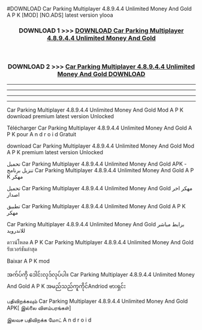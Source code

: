 #DOWNLOAD Car Parking Multiplayer 4.8.9.4.4  Unlimited Money And Gold A P K [MOD] [NO.ADS] latest version ylooa



<div align="center">

<h3>DOWNLOAD 1 >>> <a href="https://teeasianyam.web.app?sq=Car Parking Multiplayer 4.8.9.4.4  Unlimited Money And Gold">DOWNLOAD Car Parking Multiplayer 4.8.9.4.4  Unlimited Money And Gold </a></h3><br>

<h3>DOWNLOAD 2 >>> <a href="https://teeasianyam.web.app?sq=Car Parking Multiplayer 4.8.9.4.4  Unlimited Money And Gold ">Car Parking Multiplayer 4.8.9.4.4  Unlimited Money And Gold  DOWNLOAD </a></h3>

</div>


----------------------------------------------------------

----------------------------------------------------------

----------------------------------------------------------

----------------------------------------------------------


Car Parking Multiplayer 4.8.9.4.4  Unlimited Money And Gold  Mod A P K download premium latest version Unlocked

Télécharger Car Parking Multiplayer 4.8.9.4.4  Unlimited Money And Gold  A P K pour A n d r o i d Gratuit

download Car Parking Multiplayer 4.8.9.4.4  Unlimited Money And Gold  Mod A P K premium latest version Unlocked

تحميل Car Parking Multiplayer 4.8.9.4.4  Unlimited Money And Gold  APK - تنزيل برنامج Car Parking Multiplayer 4.8.9.4.4  Unlimited Money And Gold  A P K مهكر

تحميل Car Parking Multiplayer 4.8.9.4.4  Unlimited Money And Gold  مهكر اخر اصدار

تطبيق Car Parking Multiplayer 4.8.9.4.4  Unlimited Money And Gold  A P K مهكر

Car Parking Multiplayer 4.8.9.4.4  Unlimited Money And Gold  برابط مباشر للاندرويد

ดาวน์โหลด A P K Car Parking Multiplayer 4.8.9.4.4  Unlimited Money And Gold  รับเวอร์ชันล่าสุด

Baixar A P K mod

အက်ပ်ကို ဒေါင်းလုဒ်လုပ်ပါ။ Car Parking Multiplayer 4.8.9.4.4  Unlimited Money And Gold  A P K အမည်သည်ကူကိုင်Andriod ဗားရှင်း

பதிவிறக்கவும் Car Parking Multiplayer 4.8.9.4.4  Unlimited Money And Gold  APK[ இல்லை விளம்பரங்கள்] 
 
இலவச பதிவிறக்க மோட் A n d r o i d



